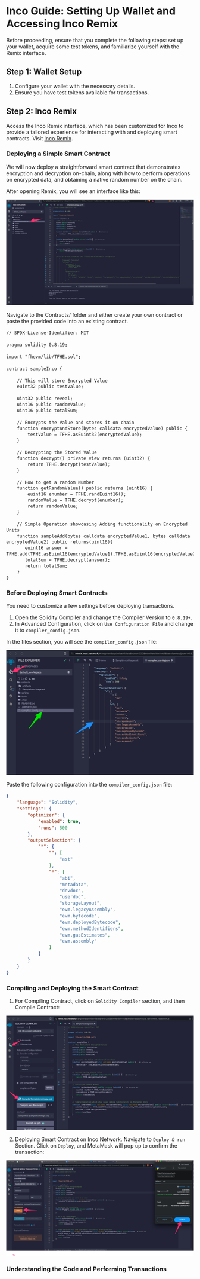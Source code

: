 # Inco Guide: Setting Up Wallet and Accessing Inco Remix

Before proceeding, ensure that you complete the following steps: set up your wallet, acquire some test tokens, and familiarize yourself with the Remix interface.

## Step 1: Wallet Setup

1. Configure your wallet with the necessary details.
2. Ensure you have test tokens available for transactions.

## Step 2: Inco Remix

Access the Inco Remix interface, which has been customized for Inco to provide a tailored experience for interacting with and deploying smart contracts. Visit [Inco Remix](https://remix.inco.network/).

### Deploying a Simple Smart Contract

We will now deploy a straightforward smart contract that demonstrates encryption and decryption on-chain, along with how to perform operations on encrypted data, and obtaining a native random number on the chain.

After opening Remix, you will see an interface like this:

![Remix Interface](Assets/Remix_-_Ethereum_IDE.png)

Navigate to the Contracts/ folder and either create your own contract or paste the provided code into an existing contract.

```solidity
// SPDX-License-Identifier: MIT

pragma solidity 0.8.19;

import "fhevm/lib/TFHE.sol";

contract sampleInco {

    // This will store Encrypted Value
    euint32 public testValue;

    uint32 public reveal;
    uint16 public randomValue;
    uint16 public totalSum;

    // Encrypts the Value and stores it on chain
    function encryptAndStore(bytes calldata encryptedValue) public {
        testValue = TFHE.asEuint32(encryptedValue);
    }

    // Decrypting the Stored Value
    function decrypt() private view returns (uint32) {
        return TFHE.decrypt(testValue);
    }

    // How to get a random Number
    function getRandomValue() public returns (uint16) {
        euint16 enumber = TFHE.randEuint16();
        randomValue = TFHE.decrypt(enumber);
        return randomValue;
    }

    // Simple Operation showcasing Adding functionality on Encrypted Units 
    function sampleAdd(bytes calldata encryptedValue1, bytes calldata encryptedValue2) public returns(uint16){
       euint16 answer =  TFHE.add(TFHE.asEuint16(encryptedValue1),TFHE.asEuint16(encryptedValue2));
       totalSum = TFHE.decrypt(answer);
       return totalSum;
    }
}

```

### Before Deploying Smart Contracts

You need to customize a few settings before deploying transactions.

1. Open the Solidity Compiler and change the Compiler Version to `0.8.19+`.
2. In Advanced Configuration, click on `Use Configuration File` and change it to `compiler_config.json`.

In the files section, you will see the `compiler_config.json` file:

![Compiler Configuration](Assets/Compiler_Configuration.png)

Paste the following configuration into the `compiler_config.json` file:

```json
{
	"language": "Solidity",
	"settings": {
		"optimizer": {
			"enabled": true,
			"runs": 500
		},
		"outputSelection": {
			"*": {
				"": [
					"ast"
				],
				"*": [
					"abi",
					"metadata",
					"devdoc",
					"userdoc",
					"storageLayout",
					"evm.legacyAssembly",
					"evm.bytecode",
					"evm.deployedBytecode",
					"evm.methodIdentifiers",
					"evm.gasEstimates",
					"evm.assembly"
				]
			}
		}
	}
}
```

### Compiling and Deploying the Smart Contract

1. For Compiling Contract, click on `Solidity Compiler` section, and then Compile Contract:

![Compiling Smart Contracts](Assets/Compiling_Contract.png)

2. Deploying Smart Contract on Inco Network. Navigate to `Deploy & run` Section. Click on `Deploy`, and MetaMask will pop up to confirm the transaction:

![Deploying Contract](Assets/Deploying_Smart_Contract.png)

### Understanding the Code and Performing Transactions
